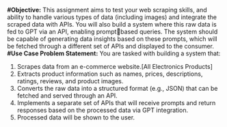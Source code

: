 **#Objective:**
This assignment aims to test your web scraping skills, and ability to handle various
types of data (including images) and integrate the scraped data with APIs. You will
also build a system where this raw data is fed to GPT via an API, enabling promptbased queries. The system should be capable of generating data insights based
on these prompts, which will be fetched through a different set of APIs and
displayed to the consumer.
**#Use Case Problem Statement:**
You are tasked with building a system that:
1. Scrapes data from an e-commerce website.[All Electronics Products]
2. Extracts product information such as names, prices, descriptions, ratings,
reviews, and product images.
3. Converts the raw data into a structured format (e.g., JSON) that can be
fetched and served through an API.
4. Implements a separate set of APIs that will receive prompts and return
responses based on the processed data via GPT integration.
5. Processed data will be shown to the user.
